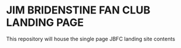 # JIM BRIDENSTINE FAN CLUB LANDING PAGE

This repository will house the single page JBFC landing site contents